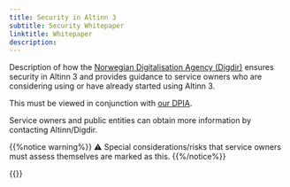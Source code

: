 ```yaml
---
title: Security in Altinn 3
subtitle: Security Whitepaper
linktitle: Whitepaper
description: 
---
```


Description of how the [Norwegian Digitalisation Agency (Digdir)](https://www.digdir.no/digdir/887) ensures security in
Altinn 3 and provides guidance to service owners who are considering using or have already started using Altinn 3.

This must be viewed in conjunction with [our DPIA](../dpia).

Service owners and public entities can obtain more information by contacting Altinn/Digdir.

{{%notice warning%}}
⚠ Special considerations/risks that service owners must assess themselves are marked as this.
{{%/notice%}}

{{<children />}}